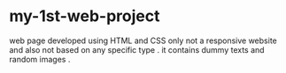 # my-1st-web-project
web page developed using HTML and CSS only
not a responsive website and also not based on any specific type .
it contains dummy texts and random images .
